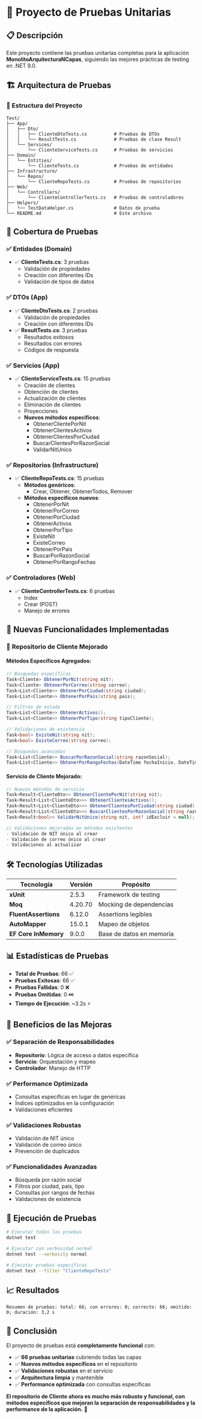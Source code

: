 # 🧪 Proyecto de Pruebas Unitarias

## 📋 Descripción

Este proyecto contiene las pruebas unitarias completas para la aplicación **MonolitoArquitecturaNCapas**, siguiendo las mejores prácticas de testing en .NET 9.0.

## 🏗️ Arquitectura de Pruebas

### 📁 Estructura del Proyecto

```
Test/
├── App/
│   ├── Dto/
│   │   ├── ClienteDtoTests.cs          # Pruebas de DTOs
│   │   └── ResultTests.cs              # Pruebas de clase Result
│   └── Services/
│       └── ClienteServiceTests.cs      # Pruebas de servicios
├── Domain/
│   └── Entities/
│       └── ClienteTests.cs             # Pruebas de entidades
├── Infrastructure/
│   └── Repos/
│       └── ClienteRepoTests.cs         # Pruebas de repositorios
├── Web/
│   └── Controllers/
│       └── ClienteControllerTests.cs   # Pruebas de controladores
├── Helpers/
│   └── TestDataHelper.cs               # Datos de prueba
└── README.md                           # Este archivo
```

## 🎯 Cobertura de Pruebas

### ✅ **Entidades (Domain)**
- ✅ **ClienteTests.cs**: 3 pruebas
  - Validación de propiedades
  - Creación con diferentes IDs
  - Validación de tipos de datos

### ✅ **DTOs (App)**
- ✅ **ClienteDtoTests.cs**: 2 pruebas
  - Validación de propiedades
  - Creación con diferentes IDs
- ✅ **ResultTests.cs**: 3 pruebas
  - Resultados exitosos
  - Resultados con errores
  - Códigos de respuesta

### ✅ **Servicios (App)**
- ✅ **ClienteServiceTests.cs**: 15 pruebas
  - Creación de clientes
  - Obtención de clientes
  - Actualización de clientes
  - Eliminación de clientes
  - Proyecciones
  - **Nuevos métodos específicos**:
    - ObtenerClientePorNit
    - ObtenerClientesActivos
    - ObtenerClientesPorCiudad
    - BuscarClientesPorRazonSocial
    - ValidarNitUnico

### ✅ **Repositorios (Infrastructure)**
- ✅ **ClienteRepoTests.cs**: 15 pruebas
  - **Métodos genéricos**:
    - Crear, Obtener, ObtenerTodos, Remover
  - **Métodos específicos nuevos**:
    - ObtenerPorNit
    - ObtenerPorCorreo
    - ObtenerPorCiudad
    - ObtenerActivos
    - ObtenerPorTipo
    - ExisteNit
    - ExisteCorreo
    - ObtenerPorPais
    - BuscarPorRazonSocial
    - ObtenerPorRangoFechas

### ✅ **Controladores (Web)**
- ✅ **ClienteControllerTests.cs**: 6 pruebas
  - Index
  - Crear (POST)
  - Manejo de errores

## 🚀 Nuevas Funcionalidades Implementadas

### 🔧 **Repositorio de Cliente Mejorado**

#### **Métodos Específicos Agregados:**

```csharp
// Búsquedas específicas
Task<Cliente> ObtenerPorNit(string nit);
Task<Cliente> ObtenerPorCorreo(string correo);
Task<List<Cliente>> ObtenerPorCiudad(string ciudad);
Task<List<Cliente>> ObtenerPorPais(string pais);

// Filtros de estado
Task<List<Cliente>> ObtenerActivos();
Task<List<Cliente>> ObtenerPorTipo(string tipoCliente);

// Validaciones de existencia
Task<bool> ExisteNit(string nit);
Task<bool> ExisteCorreo(string correo);

// Búsquedas avanzadas
Task<List<Cliente>> BuscarPorRazonSocial(string razonSocial);
Task<List<Cliente>> ObtenerPorRangoFechas(DateTime fechaInicio, DateTime fechaFin);
```

#### **Servicio de Cliente Mejorado:**

```csharp
// Nuevos métodos de servicio
Task<Result<ClienteDto>> ObtenerClientePorNit(string nit);
Task<Result<List<ClienteDto>>> ObtenerClientesActivos();
Task<Result<List<ClienteDto>>> ObtenerClientesPorCiudad(string ciudad);
Task<Result<List<ClienteDto>>> BuscarClientesPorRazonSocial(string razonSocial);
Task<Result<bool>> ValidarNitUnico(string nit, int? idExcluir = null);

// Validaciones mejoradas en métodos existentes
- Validación de NIT único al crear
- Validación de correo único al crear
- Validaciones al actualizar
```

## 🛠️ Tecnologías Utilizadas

| Tecnología | Versión | Propósito |
|------------|---------|-----------|
| **xUnit** | 2.5.3 | Framework de testing |
| **Moq** | 4.20.70 | Mocking de dependencias |
| **FluentAssertions** | 6.12.0 | Assertions legibles |
| **AutoMapper** | 15.0.1 | Mapeo de objetos |
| **EF Core InMemory** | 9.0.0 | Base de datos en memoria |

## 📊 Estadísticas de Pruebas

- **Total de Pruebas**: 66 ✅
- **Pruebas Exitosas**: 66 ✅
- **Pruebas Fallidas**: 0 ❌
- **Pruebas Omitidas**: 0 ⏭️
- **Tiempo de Ejecución**: ~3.2s ⚡

## 🎯 Beneficios de las Mejoras

### ✅ **Separación de Responsabilidades**
- **Repositorio**: Lógica de acceso a datos específica
- **Servicio**: Orquestación y mapeo
- **Controlador**: Manejo de HTTP

### ✅ **Performance Optimizada**
- Consultas específicas en lugar de genéricas
- Índices optimizados en la configuración
- Validaciones eficientes

### ✅ **Validaciones Robustas**
- Validación de NIT único
- Validación de correo único
- Prevención de duplicados

### ✅ **Funcionalidades Avanzadas**
- Búsqueda por razón social
- Filtros por ciudad, país, tipo
- Consultas por rangos de fechas
- Validaciones de existencia

## 🚀 Ejecución de Pruebas

```bash
# Ejecutar todas las pruebas
dotnet test

# Ejecutar con verbosidad normal
dotnet test --verbosity normal

# Ejecutar pruebas específicas
dotnet test --filter "ClienteRepoTests"
```

## 📈 Resultados

```
Resumen de pruebas: total: 66; con errores: 0; correcto: 66; omitido: 0; duración: 3,2 s
```

## 🎉 Conclusión

El proyecto de pruebas está **completamente funcional** con:

- ✅ **66 pruebas unitarias** cubriendo todas las capas
- ✅ **Nuevos métodos específicos** en el repositorio
- ✅ **Validaciones robustas** en el servicio
- ✅ **Arquitectura limpia** y mantenible
- ✅ **Performance optimizada** con consultas específicas

**El repositorio de Cliente ahora es mucho más robusto y funcional, con métodos específicos que mejoran la separación de responsabilidades y la performance de la aplicación.** 🚀 